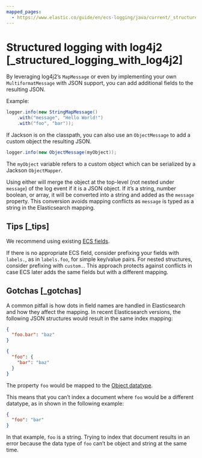 ```yaml
---
mapped_pages:
  - https://www.elastic.co/guide/en/ecs-logging/java/current/_structured_logging_with_log4j2.html
---
```


# Structured logging with log4j2 [_structured_logging_with_log4j2]

By leveraging log4j2’s `MapMessage` or even by implementing your own `MultiformatMessage` with JSON support, you can add additional fields to the resulting JSON.

Example:

```java
logger.info(new StringMapMessage()
    .with("message", "Hello World!")
    .with("foo", "bar"));
```

If Jackson is on the classpath, you can also use an `ObjectMessage` to add a custom object the resulting JSON.

```java
logger.info(new ObjectMessage(myObject));
```

The `myObject` variable refers to a custom object which can be serialized by a Jackson `ObjectMapper`.

Using either will merge the object at the top-level (not nested under `message`) of the log event if it is a JSON object. If it’s a string, number boolean, or array, it will be converted into a string and added as the `message` property. This conversion avoids mapping conflicts as `message` is typed as a string in the Elasticsearch mapping.


## Tips [_tips]

We recommend using existing [ECS fields](ecs://reference/ecs-field-reference.md).

If there is no appropriate ECS field, consider prefixing your fields with `labels.`, as in `labels.foo`, for simple key/value pairs. For nested structures, consider prefixing with `custom.`. This approach protects against conflicts in case ECS later adds the same fields but with a different mapping.


## Gotchas [_gotchas]

A common pitfall is how dots in field names are handled in Elasticsearch and how they affect the mapping. In recent Elasticsearch versions, the following JSON structures would result in the same index mapping:

```json
{
  "foo.bar": "baz"
}
```

```json
{
  "foo": {
    "bar": "baz"
  }
}
```

The property `foo` would be mapped to the [Object datatype](elasticsearch://reference/elasticsearch/mapping-reference/object.md).

This means that you can’t index a document where `foo` would be a different datatype, as in shown in the following example:

```json
{
  "foo": "bar"
}
```

In that example, `foo` is a string. Trying to index that document results in an error because the data type of `foo` can’t be object and string at the same time.

